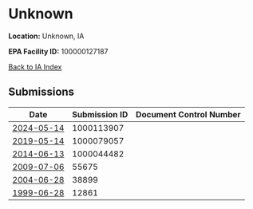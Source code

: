 # Unknown

**Location:** Unknown, IA

**EPA Facility ID:** 100000127187

[Back to IA Index](../../index.md)

## Submissions

| Date | Submission ID | Document Control Number |
|------|--------------|-------------------------|
| [2024-05-14](submissions/1000113907.md) | 1000113907 |  |
| [2019-05-14](submissions/1000079057.md) | 1000079057 |  |
| [2014-06-13](submissions/1000044482.md) | 1000044482 |  |
| [2009-07-06](submissions/55675.md) | 55675 |  |
| [2004-06-28](submissions/38899.md) | 38899 |  |
| [1999-06-28](submissions/12861.md) | 12861 |  |

